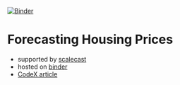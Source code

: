 [![Binder](https://mybinder.org/badge_logo.svg)](https://mybinder.org/v2/gh/mikekeith52/housing_prices/HEAD?filepath=housing_prices.ipynb)

# Forecasting Housing Prices
- supported by [scalecast](https://github.com/mikekeith52/scalecast)
- hosted on [binder](https://mybinder.org/v2/gh/mikekeith52/housing_prices/HEAD?filepath=housing_prices.ipynb)
- [CodeX article](https://medium.com/codex/forecasting-home-prices-in-your-zip-code-ab9be2c33d0e)